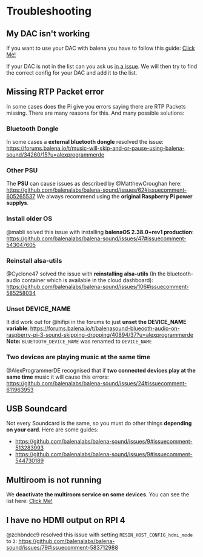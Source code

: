 # Troubleshooting

## My DAC isn't working

If you want to use your DAC with balena you have to follow this guide: [Click Me!](https://github.com/balenalabs/balena-sound/blob/master/DAC_configuration.md#dac-configuration)

If your DAC is not in the list can you ask us [in a issue](https://github.com/balenalabs/balena-sound/issues). We will then try to find the correct config for your DAC and add it to the list.

## Missing RTP Packet error
In some cases does the Pi give you errors saying there are RTP Packets missing.
There are many reasons for this. And many possible solutions:
### Bluetooth Dongle
In some cases a **external bluetooth dongle** resolved the issue: https://forums.balena.io/t/music-will-skip-and-or-pause-using-balena-sound/34260/15?u=alexprogrammerde
### Other PSU
The **PSU** can cause issues as described by @MatthewCroughan here: https://github.com/balenalabs/balena-sound/issues/62#issuecomment-605265537
We always recommend using the **original Raspberry Pi power supplys**.
### Install older OS
@mabli solved this issue with installing **balenaOS 2.38.0+rev1 production**: https://github.com/balenalabs/balena-sound/issues/47#issuecomment-543047605
### Reinstall alsa-utils
@Cyclone47 solved the issue with **reinstalling alsa-utils** (In the bluetooth-audio container which is available in the cloud dashboard): https://github.com/balenalabs/balena-sound/issues/106#issuecomment-585258034
### Unset DEVICE_NAME
It did work out for @hifipi in the forums to just **unset the DEVICE_NAME variable**: https://forums.balena.io/t/balenasound-blueooth-audio-on-raspberry-pi-3-sound-skipping-dropping/40894/37?u=alexprogrammerde
**Note:** `BLUETOOTH_DEVICE_NAME` was renamed to `DEVICE_NAME`
### Two devices are playing music at the same time
@AlexProgrammerDE recognised that if **two connected devices play at the same time** music it will cause this errors: https://github.com/balenalabs/balena-sound/issues/24#issuecomment-611963953

## USB Soundcard
Not every Soundcard is the same, so you must do other things **depending on your card**. Here are some guides:

* https://github.com/balenalabs/balena-sound/issues/9#issuecomment-513283993 
* https://github.com/balenalabs/balena-sound/issues/9#issuecomment-544730189

## Multiroom is not running
We **deactivate the multiroom service on some devices**. You can see the list here: [Click Me!](https://github.com/balenalabs/balena-sound/blob/master/DeviceSupport.md)
## I have no HDMI output on RPI 4
@zchbndcc9 resolved this issue with setting `RESIN_HOST_CONFIG_hdmi_mode` to `2`: https://github.com/balenalabs/balena-sound/issues/79#issuecomment-583712988
